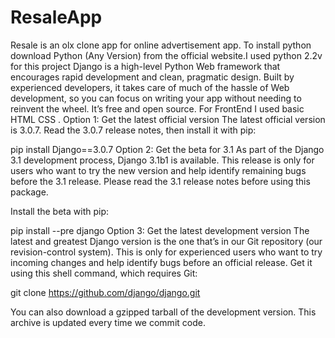 # ResaleApp
Resale is an olx clone app for online advertisement app.
To install python download Python (Any Version) from the official website.I used python 2.2v for this project
Django is a high-level Python Web framework that encourages rapid development and clean, pragmatic design. Built by experienced developers, it takes care of much of the hassle of Web development, so you can focus on writing your app without needing to reinvent the wheel. It’s free and open source.
For FrontEnd I used basic HTML CSS .
Option 1: Get the latest official version
The latest official version is 3.0.7. Read the 3.0.7 release notes, then install it with pip:

pip install Django==3.0.7
Option 2: Get the beta for 3.1
As part of the Django 3.1 development process, Django 3.1b1 is available. This release is only for users who want to try the new version and help identify remaining bugs before the 3.1 release. Please read the 3.1 release notes before using this package.

Install the beta with pip:

pip install --pre django
Option 3: Get the latest development version
The latest and greatest Django version is the one that’s in our Git repository (our revision-control system). This is only for experienced users who want to try incoming changes and help identify bugs before an official release. Get it using this shell command, which requires Git:

git clone https://github.com/django/django.git

You can also download a gzipped tarball of the development version. This archive is updated every time we commit code.
